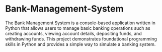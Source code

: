# Bank-Management-System
The Bank Management System is a console-based application written in Python that allows users to manage basic banking operations such as creating accounts, viewing account details, depositing funds, and withdrawing funds. This project demonstrates foundational programming skills in Python and provides a simple way to simulate a banking system.

